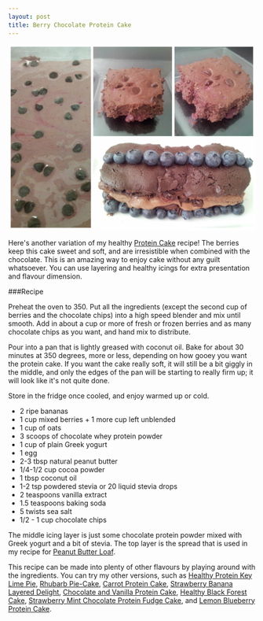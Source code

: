 ```yaml
---
layout: post
title: Berry Chocolate Protein Cake
---
```


![Berry Chocolate Protein Cake](/images/berry_chocolate_protein_cake2.jpg)

Here's another variation of my healthy [Protein Cake](http://teri-lynn.ca/2014/04/13/protein-cake/) recipe! The berries keep this cake sweet and soft, and are irresistible when combined with the chocolate. This is an amazing way to enjoy cake without any guilt whatsoever. You can use layering and healthy icings for extra presentation and flavour dimension. 
 
###Recipe

Preheat the oven to 350. Put all the ingredients (except the second cup of berries and the chocolate chips) into a high speed blender and mix until smooth. Add in about a cup or more of fresh or frozen berries and as many chocolate chips as you want, and hand mix to distribute. 

Pour into a pan that is lightly greased with coconut oil. Bake for about 30 minutes at 350 degrees, more or less, depending on how gooey you want the protein cake. If you want the cake really soft, it will still be a bit giggly in the middle, and only the edges of the pan will be starting to really firm up; it will look like it's not quite done.

Store in the fridge once cooled, and enjoy warmed up or cold. 

- 2 ripe bananas
- 1 cup mixed berries + 1 more cup left unblended 
- 1 cup of oats
- 3 scoops of chocolate whey protein powder
- 1 cup of plain Greek yogurt
- 1 egg 
- 2-3 tbsp natural peanut butter
- 1/4-1/2 cup cocoa powder 
- 1 tbsp coconut oil
- 1-2 tsp powdered stevia or 20 liquid stevia drops 
- 2 teaspoons vanilla extract
- 1.5 teaspoons baking soda
- 5 twists sea salt
- 1/2 - 1 cup chocolate chips 

The middle icing layer is just some chocolate protein powder mixed with Greek yogurt and a bit of stevia. The top layer is the spread that is used in my recipe for [Peanut Butter Loaf](http://teri-lynn.ca/2014/08/08/peanut-butter-loaf/).

This recipe can be made into plenty of other flavours by playing around with the ingredients. You can try my other versions, such as [Healthy Protein Key Lime Pie](http://teri-lynn.ca/2014/08/01/healthy-protein-key-lime-pie/), [Rhubarb Pie-Cake](http://teri-lynn.ca/2014/06/23/rhubarb-pie-cake/), [Carrot Protein Cake](http://teri-lynn.ca/2014/05/18/carrot-protein-cake/), [Strawberry Banana Layered Delight](http://teri-lynn.ca/2014/04/22/strawberry-banana-layered-delight/), [Chocolate and Vanilla Protein Cake](http://teri-lynn.ca/2014/04/13/protein-cake/), [Healthy Black Forest Cake](http://teri-lynn.ca/2014/08/12/healthy-black-forest-cake/), [Strawberry Mint Chocolate Protein Fudge Cake](http://teri-lynn.ca/2014/08/22/strawberry-mint-chocolate-protein-fudge-cake/), and [Lemon Blueberry Protein Cake](http://teri-lynn.ca/2014/08/11/lemon-blueberry-protein-cake/). 




  
